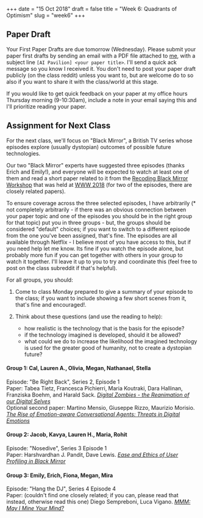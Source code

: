 +++
date = "15 Oct 2018"
draft = false
title = "Week 6: Quadrants of Optimism"
slug = "week6"
+++

## Paper Draft

Your First Paper Drafts are due tomorrow (Wednesday). Please submit your paper first drafts by sending an email with a PDF file attached to [me](evans@virginia.edu), with a subject line `[AI Pavilion] <your paper title>`. I'll send a quick ack message so you know I received it. You don't need to post your paper draft publicly (on the class reddit) unless you want to, but are welcome do to so also if you want
to share it with the class/world at this stage.

If you would like to get quick feedback on your paper at my office hours Thursday morning (9-10:30am), include a note in your email saying this and I'll prioritize reading your paper.

## Assignment for Next Class

For the next class, we'll focus on "Black Mirror", a British TV series
whose episodes explore (usually dystopian) outcomes of possible future
technologies.

Our two "Black Mirror" experts have suggested three episodes (thanks
Erich and Emily!), and everyone will be expected to watch at least one
of them and read a short paper related to it from the [Recoding Black
Mirror
Workshop](https://kmitd.github.io/recoding-black-mirror/rbm-2018.html)
that was held at [WWW 2018](https://www2018.thewebconf.org/) (for two
of the episodes, there are closely related papers).

To ensure coverage across the three selected episodes, I have
arbitrarily (* not completely arbitrarily - if there was an obvious
connection between your paper topic and one of the episodes you should
be in the right group for that topic) put you in three groups - but,
the groups should be considered "default" choices; if you want to
switch to a different episode from the one you've been assigned,
that's fine. The episodes are all available through Netflix - I
believe most of you have access to this, but if you need help let me
know. Its fine if you watch the episode alone, but probably more fun
if you can get together with others in your group to watch it
together. I'll leave it up to you to try and coordinate this (feel
free to post on the class subreddit if that's helpful).

For all groups, you should:

1. Come to class Monday prepared to give a summary of your episode to the class; if you want to include showing a few short scenes from it, that's fine and encouraged!.

2. Think about these questions (and use the reading to help): 
   - how realistic is the technology that is the basis for the episode?
   - if the technology imagined is developed, should it be allowed?
   - what could we do to increase the likelihood the imagined technology is used for the greater good of humanity, not to create a dystopian future?

#### Group 1: Cal, Lauren A., Olivia, Megan, Nathanael, Stella

Episode: "Be Right Back", Series 2, Episode 1  
Paper: Tabea Tietz, Francesca Pichierri, Maria Koutraki, Dara Hallinan, Franziska Boehm, and Harald Sack. [_Digital Zombies - the Reanimation of our Digital Selves_](https://aipavilion.github.io/docs/berightback.pdf)  
Optional second paper: Martino Mensio, Giuseppe Rizzo, Maurizio Morisio. [_The Rise of Emotion-aware Conversational Agents: Threats in Digital Emotions_](https://aipavilion.github.io/docs/berightback2.pdf)

#### Group 2: Jacob, Kavya, Lauren H., Maria, Rohit
Episode: "Nosedive", Series 3 Episode 1  
Paper: Harshvardhan J. Pandit, Dave Lewis. [_Ease and Ethics of User Profiling in Black Mirror_](https://aipavilion.github.io/docs/nosedive.pdf)

#### Group 3: Emily, Erich, Fiona, Megan, Mira
Episode: "Hang the DJ", Series 4 Episode 4  
Paper: (couldn't find one closely related; if you can, please read that instead, otherwise read this one) Diego Sempreboni, Luca Vigano. [_MMM: May I Mine Your Mind?_](https://aipavilion.github.io/docs/mmm.pdf)


